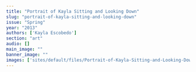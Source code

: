 ```yaml
---
title: "Portrait of Kayla Sitting and Looking Down"
slug: "portrait-of-kayla-sitting-and-looking-down"
issue: "Spring"
year: "2013"
authors: ['Kayla Escobedo']
section: "art"
audio: []
main_image: ""
banner_image: ""
images: ['sites/default/files/Portrait-of-Kayla-Sitting-and-Looking-Down---SPR13---Kayla-Escobedo.jpg']
---
```

